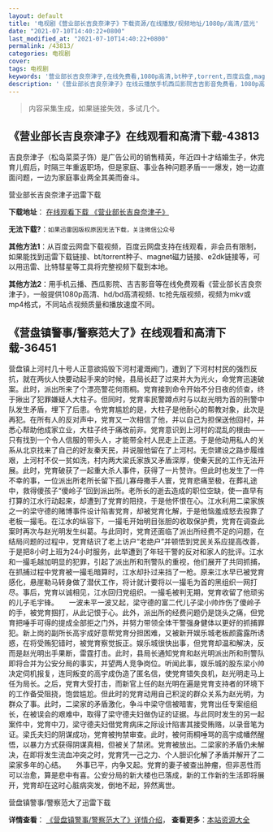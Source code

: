 ```yaml
---
layout: default
title: '电视剧《营业部长吉良奈津子》下载资源/在线播放/视频地址/1080p/高清/蓝光'
date: "2021-07-10T14:40:22+0800"
last_modified_at: "2021-07-10T14:40:22+0800"
permalink: /43813/
categories: 电视剧
cover:
tags: 电视剧
keywords: '营业部长吉良奈津子,在线免费看,1080p高清,bt种子,torrent,百度云盘,magnet,磁力链,迅雷下载资源'
description: '《营业部长吉良奈津子》在线云播放手机西瓜影院吉吉影音免费看，1080p高清bd/hd未删减完整版和tc抢先枪版，mkv/mp4格式，附带bt/torrent种子、magnet/磁力链、百度云盘、网盘资源迅雷下载链接'
---
```


>内容采集生成，如果链接失效，多试几个。


## 《营业部长吉良奈津子》在线观看和高清下载-43813

吉良奈津子（松岛菜菜子饰）是广告公司的销售精英，年近四十才结婚生子，休完育儿假后，时隔三年重返职场，但是家庭、事业各种问题矛盾一一爆发，她一边直面问题，一边为家庭事业两全其美而奋斗。


营业部长吉良奈津子迅雷下载

**下载地址**： [在线观看下载 《营业部长吉良奈津子》](https://www.993dy.com//vod-detail-id-8120.html) 


**无法下载?**：`如果迅雷因版权原因无法下载，关注微信公众号 `

**其他方法1**：从百度云网盘下载视频，百度云网盘支持在线观看，非会员有限制，如果能找到迅雷下载链接、bt/torrent种子、magnet磁力链接、e2dk链接等，可以用迅雷、比特彗星等工具将完整视频下载到本地。

**其他方法2**：用手机云播、西瓜影院、吉吉影音等在线免费观看《营业部长吉良奈津子》，一般提供1080p高清、hd/bd高清视频、tc抢先版视频，视频为mkv或mp4格式，不同站点视频质量和播放速度不同。


## 《营盘镇警事/警察范大了》在线观看和高清下载-36451

营盘镇上河村几十号人正意欲捣毁下河村灌溉阀门，遭到了下河村村民的强烈反抗，就在两伙人快要动起手来的时候，县局长赶了过来并大为光火，命党育迅速破案。此时，派出所来了个漂亮警花何雨桐。党育接到命令开始不分日夜的侦查，终于揪出了犯罪嫌疑人大柱子。但同时，党育率民警蹲点时与以赵光明为首的刑警中队发生矛盾，埋下了后患。令党育尴尬的是，大柱子是他耐心的帮教对象，此次是再犯。在所有人的反对声中，党育又一次相信了他，并以自己为担保送他回村，并悉心帮助他成家立业，大柱子终于痛改前非。党育意识到上河村的混乱的根由——只有找到一个令人信服的带头人，才能带全村人民走上正道。于是他动用私人的关系从北京找来了自己的好友秦天民，并说服他留在了上河村。无奈建设之路步履维艰，上河村不仅一贫如洗，村内两大梁氏家族又矛盾深厚，使秦天民的工作无法开展。此时，党育破获了一起重大杀人事件，获得了一片赞许。但此时也发生了一件不幸的事，一位派出所老所长留下孤儿寡母撒手人寰，党育悲痛至极，在葬礼途中，救得傻孩子“傻岭子”回到派出所。老所长的逝去造成的职位空缺，使一直早有打算的江水行动起来，却遭到了党育的阻挠，于是他怀恨在心。江水利用二梁家族之一的梁守德的赌博事件设计陷害党育，却被党育化解，于是他恼羞成怒去投靠了老板一撮毛。在江水的纵容下，一撮毛开始明目张胆的收取保护费，党育在调查此案时再次与赵光明发生纠葛。与此同时，党育还面临了派出所经费不足的问题，在结局问题的过程中，党育结识了老上访户“老绝户”并顿悟到党民关系应提高改善，于是把8小时上班为24小时服务，此举遭到了年轻干警的反对和家人的批评。江水和一撮毛越加明显的犯罪，引起了派出所和刑警队的重视，他们展开了共同抓捕，在抓捕过程中党育被一撮毛暗算时，江水却扑过来挡了一枪。原来江水早已被党育感化，悬崖勒马转身做了潜伏工作，将计就计要将以一撮毛为首的黑组织一网打尽。事后，党育以诚相见，江水回归党组织。一撮毛被判无期，党育收留了他顽劣的儿子毛宇锋。　　一波未平一波又起，梁守德的富二代儿子梁小帅炸伤了傻岭子的手，被党育掴打，从此记恨于心。此外，派出所的经费问题仍是饶头之痛，但党育把唾手可得的提成全部拒之门外，并努力带领全体干警强身健体以更好的抓捕罪犯。新上岗的副所长高宇成好意帮党育分担困难，又被新开娱乐城老板颜露露所诱惑，在将受贿犯错时，被党育察觉扳正。娱乐城很快出事，但党育却温和解决，反而是赵光明出手果断，雷霆打击。此时，县局长通知党育和赵光明派出所和刑警队即将合并为公安分局的事实，并望两人竞争岗位。听闻此事，娱乐城的股东梁小帅决定伺机报复，连同叛变的高宇成伪造了匿名信，使党育错失良机，赵光明走马上任为局长。之后，党育大受打击，而新官上任的赵光明在遍是党育支持者的环境下的工作备受阻挠，饱尝尴尬。但此时的党育动用自己积淀的群众关系为赵光明，为群众了事。此时，二梁家的矛盾激化，争斗中梁守信被暗害，党育出任专案组组长，在被误会的艰难中，取得了梁守德夫妇做伪证的证据。与此同时发生的另一起案件中，党育中刀，梁守德夫妇借党育病床之际设计陷害其接受贿赂，以录音笔为证。梁氏夫妇的阴谋成功，党育被拘禁审查。此时，被何雨桐唾骂的高宇成幡然醒悟，以暴力方式获得阴谋真相，但被关了禁闭。党育被放出。二梁家的矛盾仍未解决，在即将发生流血冲突之时，党育凭一己之力、个人胆识化解了矛盾并解开了二梁家多年的心结。　　外事已平，内争又起。党育的妻子被查出肿瘤，但非恶性而可以治愈，算是悲中有喜。公安分局的新大楼也已落成，新的工作新的生活即将展开，党育却在这时心脏病突发，倒地不起，猝然离世。


营盘镇警事/警察范大了迅雷下载

**详情查看**： [《营盘镇警事/警察范大了》详情介绍](/movie/36451/)， **查看更多**：[本站资源大全](/movie/t/all/)


